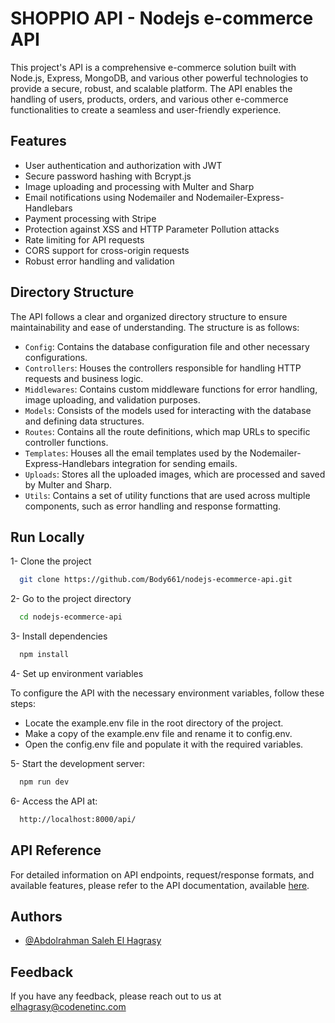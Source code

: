 # SHOPPIO API - Nodejs e-commerce API

This project's API is a comprehensive e-commerce solution built with Node.js, Express, MongoDB, and various other powerful technologies to provide a secure, robust, and scalable platform. The API enables the handling of users, products, orders, and various other e-commerce functionalities to create a seamless and user-friendly experience.

## Features
- User authentication and authorization with JWT
- Secure password hashing with Bcrypt.js
- Image uploading and processing with Multer and Sharp
- Email notifications using Nodemailer and Nodemailer-Express-Handlebars
- Payment processing with Stripe
- Protection against XSS and HTTP Parameter Pollution attacks
- Rate limiting for API requests
- CORS support for cross-origin requests
- Robust error handling and validation

## Directory Structure
The API follows a clear and organized directory structure to ensure maintainability and ease of understanding. The structure is as follows:

- `Config`: Contains the database configuration file and other necessary configurations.
- `Controllers`: Houses the controllers responsible for handling HTTP requests and business logic.
- `Middlewares`: Contains custom middleware functions for error handling, image uploading, and validation purposes.
- `Models`: Consists of the models used for interacting with the database and defining data structures.
- `Routes`: Contains all the route definitions, which map URLs to specific controller functions.
- `Templates`: Houses all the email templates used by the Nodemailer-Express-Handlebars integration for sending emails.
- `Uploads`: Stores all the uploaded images, which are processed and saved by Multer and Sharp.
- `Utils`: Contains a set of utility functions that are used across multiple components, such as error handling and response formatting.
## Run Locally

1- Clone the project

```bash
  git clone https://github.com/Body661/nodejs-ecommerce-api.git
```

2- Go to the project directory

```bash
  cd nodejs-ecommerce-api
```

3- Install dependencies

```bash
  npm install
```

4- Set up environment variables

To configure the API with the necessary environment variables, follow these steps:

- Locate the example.env file in the root directory of the project.
- Make a copy of the example.env file and rename it to config.env.
- Open the config.env file and populate it with the required variables.

5- Start the development server:

```bash
  npm run dev
```

6- Access the API at:

```bash
  http://localhost:8000/api/
```
## API Reference

For detailed information on API endpoints, request/response formats, and available features, please refer to the API documentation, available [here](https://documenter.getpostman.com/view/24970774/2s93eR5vuu#2cda6e05-3dad-4adb-b96e-4b8bf94e0e16).
## Authors

- [@Abdolrahman Saleh El Hagrasy](https://www.github.com/body661)


## Feedback

If you have any feedback, please reach out to us at elhagrasy@codenetinc.com

